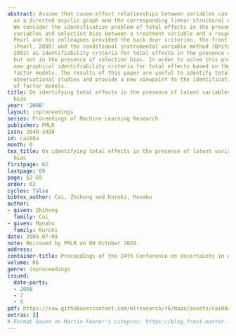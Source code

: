 ```yaml
---
abstract: Assume that cause-effect relationships between variables can be described
  as a directed acyclic graph and the corresponding linear structural equation model.
  We consider the identification problem of total effects in the presence of latent
  variables and selection bias between a treatment variable and a response variable.
  Pearl and his colleagues provided the back door criterion, the front door criterion
  (Pearl, 2000) and the conditional instrumental variable method (Brito and Pearl,
  2002) as identifiability criteria for total effects in the presence of latent variables,
  but not in the presence of selection bias. In order to solve this problem, we propose
  new graphical identifiability criteria for total effects based on the identifiable
  factor models. The results of this paper are useful to identify total effects in
  observational studies and provide a new viewpoint to the identification conditions
  of factor models.
title: On identifying total effects in the presence of latent variables and selection
  bias
year: '2008'
layout: inproceedings
series: Proceedings of Machine Learning Research
publisher: PMLR
issn: 2640-3498
id: cai08a
month: 0
tex_title: On identifying total effects in the presence of latent variables and selection
  bias
firstpage: 62
lastpage: 69
page: 62-69
order: 62
cycles: false
bibtex_author: Cai, Zhihong and Kuroki, Manabu
author:
- given: Zhihong
  family: Cai
- given: Manabu
  family: Kuroki
date: 2008-07-09
note: Reissued by PMLR on 09 October 2024.
address:
container-title: Proceedings of the 24th Conference on Uncertainty in Artificial Intelligence
volume: R6
genre: inproceedings
issued:
  date-parts:
  - 2008
  - 7
  - 9
pdf: https://raw.githubusercontent.com/mlresearch/r6/main/assets/cai08a/cai08a.pdf
extras: []
# Format based on Martin Fenner's citeproc: https://blog.front-matter.io/posts/citeproc-yaml-for-bibliographies/
---
```

